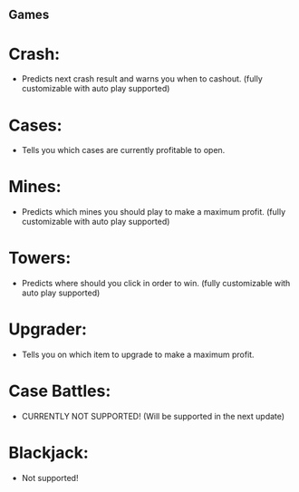 ## Games

# Crash:

- Predicts next crash result and warns you when to cashout. (fully customizable with auto play supported)

# Cases:

- Tells you which cases are currently profitable to open.

# Mines:

- Predicts which mines you should play to make a maximum profit. (fully customizable with auto play supported)

# Towers:

- Predicts where should you click in order to win. (fully customizable with auto play supported)

# Upgrader:

- Tells you on which item to upgrade to make a maximum profit.

# Case Battles:

- CURRENTLY NOT SUPPORTED! (Will be supported in the next update)

# Blackjack:

- Not supported!
